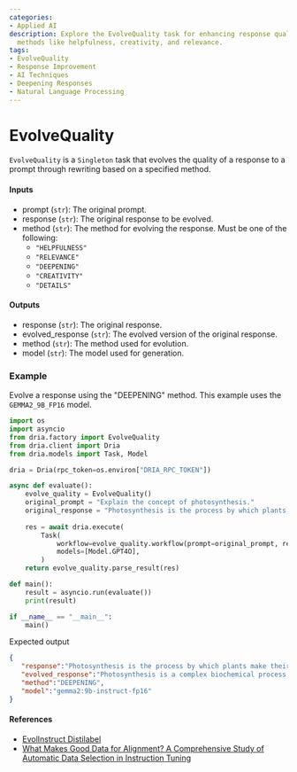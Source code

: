 ```yaml
---
categories:
- Applied AI
description: Explore the EvolveQuality task for enhancing response quality using specified
  methods like helpfulness, creativity, and relevance.
tags:
- EvolveQuality
- Response Improvement
- AI Techniques
- Deepening Responses
- Natural Language Processing
---
```


# EvolveQuality

`EvolveQuality` is a `Singleton` task that evolves the quality of a response to a prompt through rewriting based on a specified method.

#### Inputs
- prompt (`str`): The original prompt.
- response (`str`): The original response to be evolved.
- method (`str`): The method for evolving the response. Must be one of the following:
  - `"HELPFULNESS"`
  - `"RELEVANCE"`
  - `"DEEPENING"`
  - `"CREATIVITY"`
  - `"DETAILS"`

#### Outputs
- response (`str`): The original response.
- evolved_response (`str`): The evolved version of the original response.
- method (`str`): The method used for evolution.
- model (`str`): The model used for generation.

### Example

Evolve a response using the "DEEPENING" method. This example uses the `GEMMA2_9B_FP16` model.

```python
import os
import asyncio
from dria.factory import EvolveQuality
from dria.client import Dria
from dria.models import Task, Model

dria = Dria(rpc_token=os.environ["DRIA_RPC_TOKEN"])

async def evaluate():
    evolve_quality = EvolveQuality()
    original_prompt = "Explain the concept of photosynthesis."
    original_response = "Photosynthesis is the process by which plants make their own food using sunlight."
    
    res = await dria.execute(
        Task(
            workflow=evolve_quality.workflow(prompt=original_prompt, response=original_response, method="DEEPENING"),
            models=[Model.GPT4O],
        )
    return evolve_quality.parse_result(res)

def main():
    result = asyncio.run(evaluate())
    print(result)

if __name__ == "__main__":
    main()
```

Expected output

```json
{
   "response":"Photosynthesis is the process by which plants make their own food using sunlight.",
   "evolved_response":"Photosynthesis is a complex biochemical process through which plants, algae, and some bacteria convert light energy into chemical energy. This process occurs in the chloroplasts of plant cells and involves two main stages: the light-dependent reactions and the light-independent reactions (Calvin cycle). During the light-dependent reactions, chlorophyll and other pigments in the thylakoid membranes absorb sunlight, which drives the splitting of water molecules into oxygen, protons, and electrons. This creates a proton gradient that powers the production of ATP. The light-independent reactions use the energy from ATP and NADPH (produced in the light-dependent reactions) to fix carbon dioxide from the air into glucose through a series of enzymatic reactions. This glucose serves as the primary energy source for the plant and can be used to synthesize other organic compounds necessary for growth and development. Photosynthesis is crucial for life on Earth, as it produces oxygen as a byproduct and forms the base of most food chains in ecosystems.",
   "method":"DEEPENING",
   "model":"gemma2:9b-instruct-fp16"
}
```

#### References
- [EvolInstruct Distilabel](https://distilabel.argilla.io/latest/components-gallery/tasks/evolquality/)
- [What Makes Good Data for Alignment? A Comprehensive Study of Automatic Data Selection in Instruction Tuning](https://arxiv.org/abs/2312.15685)
